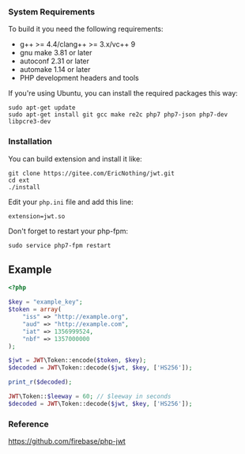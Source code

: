 ### System Requirements

To build it you need the following requirements:

* g++ >= 4.4/clang++ >= 3.x/vc++ 9
* gnu make 3.81 or later
* autoconf 2.31 or later
* automake 1.14 or later
* PHP development headers and tools

If you're using Ubuntu, you can install the required packages this way:

```
sudo apt-get update
sudo apt-get install git gcc make re2c php7 php7-json php7-dev libpcre3-dev
```

### Installation

You can build extension and install it like:

```
git clone https://gitee.com/EricNothing/jwt.git
cd ext
./install
```
Edit your `php.ini` file and add this line:
```
extension=jwt.so
```

Don't forget to restart your php-fpm:
```
sudo service php7-fpm restart
```


Example
-------
```php
<?php

$key = "example_key";
$token = array(
    "iss" => "http://example.org",
    "aud" => "http://example.com",
    "iat" => 1356999524,
    "nbf" => 1357000000
);

$jwt = JWT\Token::encode($token, $key);
$decoded = JWT\Token::decode($jwt, $key, ['HS256']);

print_r($decoded);

JWT\Token::$leeway = 60; // $leeway in seconds
$decoded = JWT\Token::decode($jwt, $key, ['HS256']);
```



### Reference
https://github.com/firebase/php-jwt